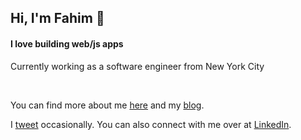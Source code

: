 <h2>Hi, I'm Fahim 🧬</h2>
<h4>I love building web/js apps</h4>

<p>Currently working as a software engineer from New York City</p>

 
&nbsp;
&nbsp;
&nbsp;



 
You can find more about me [here](https://codexi.com) and my [blog](https://codexi.com/blog).

I [tweet](https://twitter.com/fahimnur_alam) occasionally. You can also connect with me over at [LinkedIn](https://www.linkedin.com/in/fahimnuralam/).

<!--
**fa137/fa137** is a ✨ _special_ ✨ repository because its `README.md` (this file) appears on your GitHub profile.

Here are some ideas to get you started:

- 🔭 I’m currently working on ...
- 🌱 I’m currently learning ...
- 👯 I’m looking to collaborate on ...
- 🤔 I’m looking for help with ...
- 💬 Ask me about ...
- 📫 How to reach me: ...
- 😄 Pronouns: ...
- ⚡ Fun fact: ...
-->
